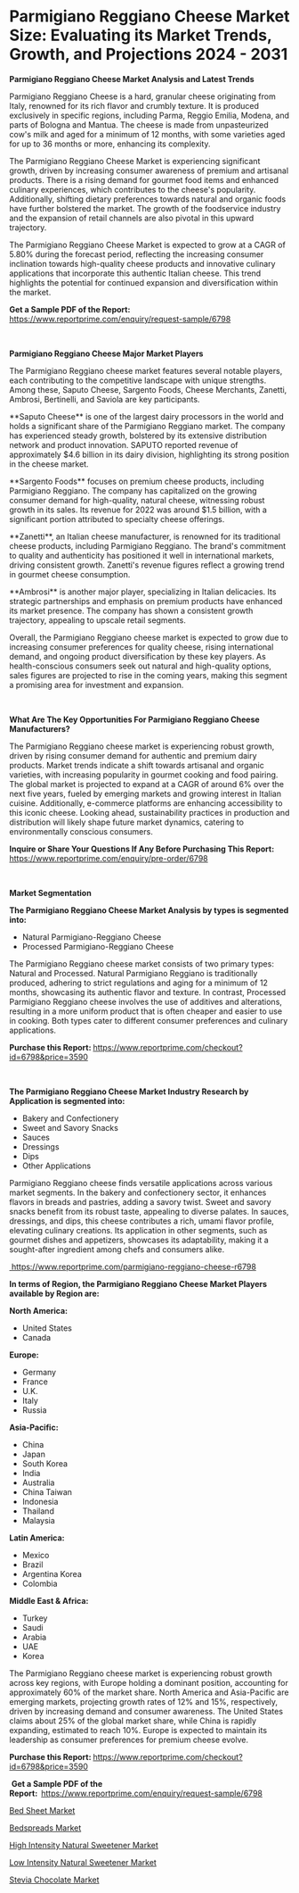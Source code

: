 <p><h1>Parmigiano Reggiano Cheese Market Size: Evaluating its Market Trends, Growth, and Projections 2024 - 2031</h1></p><p><strong>Parmigiano Reggiano Cheese Market Analysis and Latest Trends</strong></p>
<p><p>Parmigiano Reggiano Cheese is a hard, granular cheese originating from Italy, renowned for its rich flavor and crumbly texture. It is produced exclusively in specific regions, including Parma, Reggio Emilia, Modena, and parts of Bologna and Mantua. The cheese is made from unpasteurized cow's milk and aged for a minimum of 12 months, with some varieties aged for up to 36 months or more, enhancing its complexity.</p><p>The Parmigiano Reggiano Cheese Market is experiencing significant growth, driven by increasing consumer awareness of premium and artisanal products. There is a rising demand for gourmet food items and enhanced culinary experiences, which contributes to the cheese's popularity. Additionally, shifting dietary preferences towards natural and organic foods have further bolstered the market. The growth of the foodservice industry and the expansion of retail channels are also pivotal in this upward trajectory.</p><p>The Parmigiano Reggiano Cheese Market is expected to grow at a CAGR of 5.80% during the forecast period, reflecting the increasing consumer inclination towards high-quality cheese products and innovative culinary applications that incorporate this authentic Italian cheese. This trend highlights the potential for continued expansion and diversification within the market.</p></p>
<p><strong>Get a Sample PDF of the Report:&nbsp;</strong> <a href="https://www.reportprime.com/enquiry/request-sample/6798">https://www.reportprime.com/enquiry/request-sample/6798</a></p>
<p>&nbsp;</p>
<p><strong>Parmigiano Reggiano Cheese Major Market Players</strong></p>
<p><p>The Parmigiano Reggiano cheese market features several notable players, each contributing to the competitive landscape with unique strengths. Among these, Saputo Cheese, Sargento Foods, Cheese Merchants, Zanetti, Ambrosi, Bertinelli, and Saviola are key participants.</p><p>**Saputo Cheese** is one of the largest dairy processors in the world and holds a significant share of the Parmigiano Reggiano market. The company has experienced steady growth, bolstered by its extensive distribution network and product innovation. SAPUTO reported revenue of approximately $4.6 billion in its dairy division, highlighting its strong position in the cheese market.</p><p>**Sargento Foods** focuses on premium cheese products, including Parmigiano Reggiano. The company has capitalized on the growing consumer demand for high-quality, natural cheese, witnessing robust growth in its sales. Its revenue for 2022 was around $1.5 billion, with a significant portion attributed to specialty cheese offerings.</p><p>**Zanetti**, an Italian cheese manufacturer, is renowned for its traditional cheese products, including Parmigiano Reggiano. The brand's commitment to quality and authenticity has positioned it well in international markets, driving consistent growth. Zanetti's revenue figures reflect a growing trend in gourmet cheese consumption.</p><p>**Ambrosi** is another major player, specializing in Italian delicacies. Its strategic partnerships and emphasis on premium products have enhanced its market presence. The company has shown a consistent growth trajectory, appealing to upscale retail segments.</p><p>Overall, the Parmigiano Reggiano cheese market is expected to grow due to increasing consumer preferences for quality cheese, rising international demand, and ongoing product diversification by these key players. As health-conscious consumers seek out natural and high-quality options, sales figures are projected to rise in the coming years, making this segment a promising area for investment and expansion.</p></p>
<p>&nbsp;</p>
<p><strong>What Are The Key Opportunities For Parmigiano Reggiano Cheese Manufacturers?</strong></p>
<p><p>The Parmigiano Reggiano cheese market is experiencing robust growth, driven by rising consumer demand for authentic and premium dairy products. Market trends indicate a shift towards artisanal and organic varieties, with increasing popularity in gourmet cooking and food pairing. The global market is projected to expand at a CAGR of around 6% over the next five years, fueled by emerging markets and growing interest in Italian cuisine. Additionally, e-commerce platforms are enhancing accessibility to this iconic cheese. Looking ahead, sustainability practices in production and distribution will likely shape future market dynamics, catering to environmentally conscious consumers.</p></p>
<p><strong>Inquire or Share Your Questions If Any Before Purchasing This Report:</strong> <a href="https://www.reportprime.com/enquiry/pre-order/6798">https://www.reportprime.com/enquiry/pre-order/6798</a></p>
<p>&nbsp;</p>
<p><strong>Market Segmentation</strong></p>
<p><strong>The Parmigiano Reggiano Cheese Market Analysis by types is segmented into:</strong></p>
<p><ul><li>Natural Parmigiano-Reggiano Cheese</li><li>Processed Parmigiano-Reggiano Cheese</li></ul></p>
<p><p>The Parmigiano Reggiano cheese market consists of two primary types: Natural and Processed. Natural Parmigiano Reggiano is traditionally produced, adhering to strict regulations and aging for a minimum of 12 months, showcasing its authentic flavor and texture. In contrast, Processed Parmigiano Reggiano cheese involves the use of additives and alterations, resulting in a more uniform product that is often cheaper and easier to use in cooking. Both types cater to different consumer preferences and culinary applications.</p></p>
<p><strong>Purchase this Report:&nbsp;</strong><a href="https://www.reportprime.com/checkout?id=6798&price=3590">https://www.reportprime.com/checkout?id=6798&price=3590</a></p>
<p>&nbsp;</p>
<p><strong>The Parmigiano Reggiano Cheese Market Industry Research by Application is segmented into:</strong></p>
<p><ul><li>Bakery and Confectionery</li><li>Sweet and Savory Snacks</li><li>Sauces</li><li>Dressings</li><li>Dips</li><li>Other Applications</li></ul></p>
<p><p>Parmigiano Reggiano cheese finds versatile applications across various market segments. In the bakery and confectionery sector, it enhances flavors in breads and pastries, adding a savory twist. Sweet and savory snacks benefit from its robust taste, appealing to diverse palates. In sauces, dressings, and dips, this cheese contributes a rich, umami flavor profile, elevating culinary creations. Its application in other segments, such as gourmet dishes and appetizers, showcases its adaptability, making it a sought-after ingredient among chefs and consumers alike.</p></p>
<p><a href="https://www.reportprime.com/parmigiano-reggiano-cheese-r6798">&nbsp;https://www.reportprime.com/parmigiano-reggiano-cheese-r6798</a></p>
<p><strong>In terms of Region, the Parmigiano Reggiano Cheese Market Players available by Region are:</strong></p>
<p>
    <p> <strong> North America: </strong>
        <ul>
            <li>United States</li>
            <li>Canada</li>
        </ul>
        </p> 
    <p> <strong> Europe: </strong>
        <ul>
            <li>Germany</li>
            <li>France</li>
            <li>U.K.</li>
            <li>Italy</li>
            <li>Russia</li>
        </ul>
        </p> 
    <p> <strong> Asia-Pacific: </strong>
        <ul>
            <li>China</li>
            <li>Japan</li>
            <li>South Korea</li>
            <li>India</li>
            <li>Australia</li>
            <li>China Taiwan</li>
            <li>Indonesia</li>
            <li>Thailand</li>
            <li>Malaysia</li>
        </ul>
        </p> 
    <p> <strong> Latin America: </strong>
        <ul>
            <li>Mexico</li>
            <li>Brazil</li>
            <li>Argentina Korea</li>
            <li>Colombia</li>
        </ul>
        </p> 
    <p> <strong> Middle East & Africa: </strong>
        <ul>
            <li>Turkey</li>
            <li>Saudi</li>
            <li>Arabia</li>
            <li>UAE</li>
            <li>Korea</li>
        </ul>
    </p>
    </p>
<p><p>The Parmigiano Reggiano cheese market is experiencing robust growth across key regions, with Europe holding a dominant position, accounting for approximately 60% of the market share. North America and Asia-Pacific are emerging markets, projecting growth rates of 12% and 15%, respectively, driven by increasing demand and consumer awareness. The United States claims about 25% of the global market share, while China is rapidly expanding, estimated to reach 10%. Europe is expected to maintain its leadership as consumer preferences for premium cheese evolve.</p></p>
<p><strong>Purchase this Report: </strong><a href="https://www.reportprime.com/checkout?id=6798&price=3590">https://www.reportprime.com/checkout?id=6798&price=3590</a></p>
<p>&nbsp;<strong>Get a Sample PDF of the Report:&nbsp;&nbsp;</strong><a href="https://www.reportprime.com/enquiry/request-sample/6798">https://www.reportprime.com/enquiry/request-sample/6798</a></p>
<p><strong></strong></p>
<p><p><a href="https://issuu.com/reportprime-2/docs/bed-sheet-market-size-2030.pptx_2ebfe945299cf6">Bed Sheet Market</a></p><p><a href="https://issuu.com/reportprime-2/docs/bedspreads-market-size-2030.pptx_61b09c7b931a4d">Bedspreads Market</a></p><p><a href="https://github.com/jordond5lezama/Market-Research-Report-List-1/blob/main/high-intensity-natural-sweetener-market.md">High Intensity Natural Sweetener Market</a></p><p><a href="https://github.com/MoonZANDRA/Market-Research-Report-List-1/blob/main/low-intensity-natural-sweetener-market.md">Low Intensity Natural Sweetener Market</a></p><p><a href="https://medium.com/@darrensipes2023/analyzing-key-drivers-in-the-stevia-chocolate-market-market-trends-and-future-outlook-for-period-ae2bee2bcba5">Stevia Chocolate Market</a></p></p>